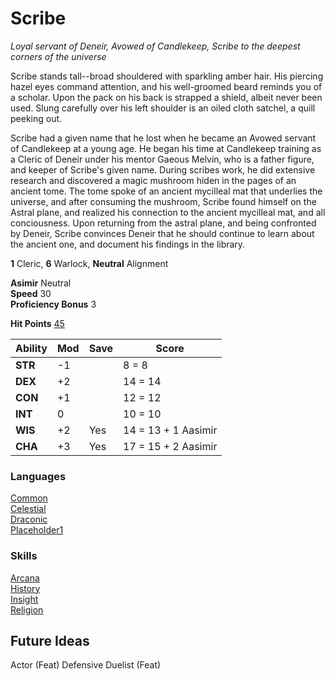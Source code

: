 # Scribe
_Loyal servant of Deneir, Avowed of Candlekeep, Scribe to the deepest corners of the universe_

Scribe stands tall--broad shouldered with sparkling amber hair. His piercing hazel eyes command attention, and his well-groomed beard reminds you of a scholar.  Upon the pack on his back is strapped a shield, albeit never been used.  Slung carefully over his left shoulder is an oiled cloth satchel, a quill peeking out. 

Scribe had a given name that he lost when he became an Avowed servant of Candlekeep at a young age. He began his time at Candlekeep training as a Cleric of Deneir under his mentor Gaeous Melvin, who is a father figure, and keeper of Scribe's given name. During scribes work, he did extensive research and discovered a magic mushroom hiden in the pages of an ancient tome. The tome spoke of an ancient mycilleal mat that underlies the universe, and after consuming the mushroom, Scribe found himself on the Astral plane, and realized his connection to the ancient mycilleal mat, and all conciousness. Upon returning from the astral plane, and being confronted by Deneir, Scribe convinces Deneir that he should continue to learn about the ancient one, and document his findings in the library.  

**1** Cleric, **6** Warlock, **Neutral** Alignment   

**Asimir** Neutral  
**Speed** 30  
**Proficiency Bonus** 3

**Hit Points** 
[45](9+(6*(5+1)))

Ability | Mod | Save | Score
--------|-----|------|-------
**STR** | -1  |      |  8 = 8
**DEX** | +2  |      | 14 = 14
**CON** | +1  |      | 12 = 12
**INT** |  0  |      | 10 = 10
**WIS** | +2  | Yes  | 14 = 13 + 1 Aasimir
**CHA** | +3  | Yes  | 17 = 15 + 2 Aasimir


### **Languages**
[Common](Aasimir)  
[Celestial](Aasimir)  
[Draconic](Cloystered_Scholar)  
[Placeholder1](Cloystered_Scholar)  

### **Skills**
[Arcana](CloysteredScholar)  
[History](CloysteredScholar)  
[Insight](Cleric)  
[Religion](Cleric)  


## Future Ideas
Actor (Feat)
Defensive Duelist (Feat) 


